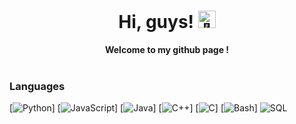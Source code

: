 <h1 align="center">Hi, guys! <img src="https://github.com/H4CK3R5-Dmaster" width="28px" alt="👋"></h1>

<p align="center">
    <b>Welcome to my github page !</b><br><br>
    
   
</p>

### Languages
[![Python](https://img.shields.io/badge/python-black?style=for-the-badge&logo=python)]
[![JavaScript](https://img.shields.io/badge/javascript-black?style=for-the-badge&logo=javascript)]
[![Java](https://img.shields.io/badge/java-black?style=for-the-badge&logo=openjdk)]
[![C++](https://img.shields.io/badge/c++-black?style=for-the-badge&logo=cplusplus)]
[![C](https://img.shields.io/badge/c-black?style=for-the-badge&logo=c)]
[![Bash](https://img.shields.io/badge/bash-black?style=for-the-badge&logo=gnu-bash&logoColor=white)]
![SQL](https://img.shields.io/badge/sql-black?style=for-the-badge&logo=mysql)





